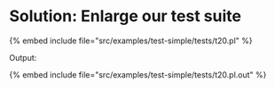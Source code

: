 # Solution: Enlarge our test suite


{% embed include file="src/examples/test-simple/tests/t20.pl" %}

Output:

{% embed include file="src/examples/test-simple/tests/t20.pl.out" %}


